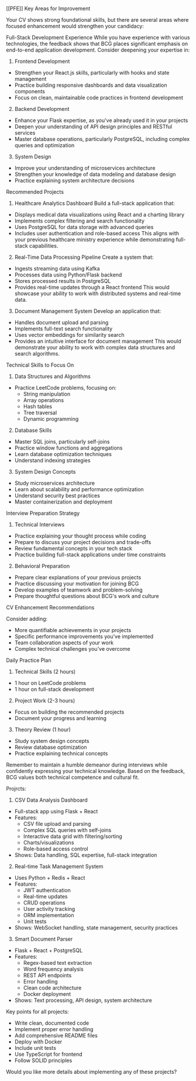 [[PFE]]
Key Areas for Improvement

Your CV shows strong foundational skills, but there are several areas where focused enhancement would strengthen your candidacy:

Full-Stack Development Experience
While you have experience with various technologies, the feedback shows that BCG places significant emphasis on end-to-end application development. Consider deepening your expertise in:

1. Frontend Development
- Strengthen your React.js skills, particularly with hooks and state management
- Practice building responsive dashboards and data visualization components
- Focus on clean, maintainable code practices in frontend development

2. Backend Development
- Enhance your Flask expertise, as you've already used it in your projects
- Deepen your understanding of API design principles and RESTful services
- Master database operations, particularly PostgreSQL, including complex queries and optimization

3. System Design
- Improve your understanding of microservices architecture
- Strengthen your knowledge of data modeling and database design
- Practice explaining system architecture decisions

Recommended Projects

1. Healthcare Analytics Dashboard
Build a full-stack application that:
- Displays medical data visualizations using React and a charting library
- Implements complex filtering and search functionality
- Uses PostgreSQL for data storage with advanced queries
- Includes user authentication and role-based access
This aligns with your previous healthcare ministry experience while demonstrating full-stack capabilities.

2. Real-Time Data Processing Pipeline
Create a system that:
- Ingests streaming data using Kafka
- Processes data using Python/Flask backend
- Stores processed results in PostgreSQL
- Provides real-time updates through a React frontend
This would showcase your ability to work with distributed systems and real-time data.

3. Document Management System
Develop an application that:
- Handles document upload and parsing
- Implements full-text search functionality
- Uses vector embeddings for similarity search
- Provides an intuitive interface for document management
This would demonstrate your ability to work with complex data structures and search algorithms.

Technical Skills to Focus On

1. Data Structures and Algorithms
- Practice LeetCode problems, focusing on:
  - String manipulation
  - Array operations
  - Hash tables
  - Tree traversal
  - Dynamic programming

2. Database Skills
- Master SQL joins, particularly self-joins
- Practice window functions and aggregations
- Learn database optimization techniques
- Understand indexing strategies

3. System Design Concepts
- Study microservices architecture
- Learn about scalability and performance optimization
- Understand security best practices
- Master containerization and deployment

Interview Preparation Strategy

1. Technical Interviews
- Practice explaining your thought process while coding
- Prepare to discuss your project decisions and trade-offs
- Review fundamental concepts in your tech stack
- Practice building full-stack applications under time constraints

2. Behavioral Preparation
- Prepare clear explanations of your previous projects
- Practice discussing your motivation for joining BCG
- Develop examples of teamwork and problem-solving
- Prepare thoughtful questions about BCG's work and culture

CV Enhancement Recommendations

Consider adding:
- More quantifiable achievements in your projects
- Specific performance improvements you've implemented
- Team collaboration aspects of your work
- Complex technical challenges you've overcome

Daily Practice Plan

1. Technical Skills (2 hours)
- 1 hour on LeetCode problems
- 1 hour on full-stack development

2. Project Work (2-3 hours)
- Focus on building the recommended projects
- Document your progress and learning

3. Theory Review (1 hour)
- Study system design concepts
- Review database optimization
- Practice explaining technical concepts

Remember to maintain a humble demeanor during interviews while confidently expressing your technical knowledge. Based on the feedback, BCG values both technical competence and cultural fit.


Projrcts:

1. CSV Data Analysis Dashboard

- Full-stack app using Flask + React
- Features:
    - CSV file upload and parsing
    - Complex SQL queries with self-joins
    - Interactive data grid with filtering/sorting
    - Charts/visualizations
    - Role-based access control
- Shows: Data handling, SQL expertise, full-stack integration

2. Real-time Task Management System

- Uses Python + Redis + React
- Features:
    - JWT authentication
    - Real-time updates
    - CRUD operations
    - User activity tracking
    - ORM implementation
    - Unit tests
- Shows: WebSocket handling, state management, security practices

3. Smart Document Parser

- Flask + React + PostgreSQL
- Features:
    - Regex-based text extraction
    - Word frequency analysis
    - REST API endpoints
    - Error handling
    - Clean code architecture
    - Docker deployment
- Shows: Text processing, API design, system architecture

Key points for all projects:

- Write clean, documented code
- Implement proper error handling
- Add comprehensive README files
- Deploy with Docker
- Include unit tests
- Use TypeScript for frontend
- Follow SOLID principles

Would you like more details about implementing any of these projects?